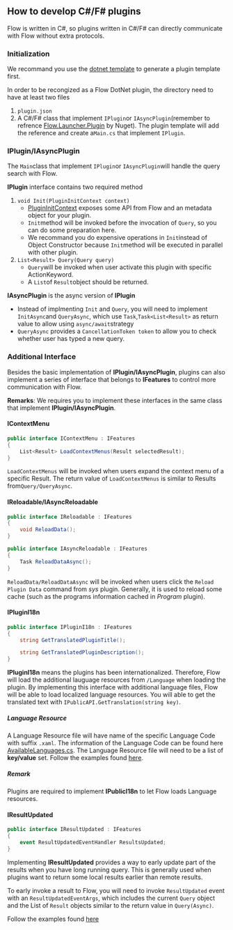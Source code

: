 ## How to develop C#/F# plugins

Flow is written in C#, so plugins written in C#/F# can directly communicate with Flow without extra protocols.

### Initialization

We recommand you use the [dotnet template](https://github.com/Flow-Launcher/dotnet-template) to generate a plugin template first.

In order to be recongized as a Flow DotNet plugin, the directory need to have at least two files
1. `plugin.json`
2. A C#/F# class that implement `IPlugin`or `IAsyncPlugin`(remember to refrence [Flow.Launcher.Plugin](https://www.nuget.org/packages/Flow.Launcher.Plugin/) by Nuget). The plugin template will add the reference and create  a`Main.cs` that implement `IPlugin`.

### IPlugin/IAsyncPlugin

The `Main`class that implement `IPlugin`or `IAsyncPlugin`will handle the query search with Flow.

**IPlugin** interface contains two required method
1. `void Init(PluginInitContext context)`
    - [PluginInitContext](https://github.com/Flow-Launcher/Flow.Launcher/blob/master/Flow.Launcher.Plugin/PluginInitContext.cs) exposes some API from Flow and an metadata object for your plugin. 
    - `Init`method will be invoked before the invocation of `Query`, so you can do some preparation here. 
    - We recommand you do expensive operations in `Init`instead of Object Constructor because `Init`method will be executed in parallel with other plugin.
2. `List<Result> Query(Query query)`
    - `Query`will be invoked when user activate this plugin with specific ActionKeyword.
    - A `List`of `Result`object should be returned.
 
 **IAsyncPlugin** is the async version of **IPlugin**
 - Instead of implmenting `Init` and `Query`, you will need to implement `InitAsync`and `QueryAsync`, which use `Task`,`Task<List<Result>` as return value to allow  using `async/await`strategy
 - `QueryAsync` provides a `CancellationToken token` to allow you to check whether user has typed a new query.
 
### Additional Interface

Besides the basic implementation of **IPlugin/IAsyncPlugin**, plugins can also implement a series of interface that belongs to **IFeatures** to control more communication with Flow. 

**Remarks**: We requires you to implement these interfaces in the same class that implement **IPlugin/IAsyncPlugin**.

#### IContextMenu

```csharp
public interface IContextMenu : IFeatures
{
    List<Result> LoadContextMenus(Result selectedResult);
}
```

`LoadContextMenus` will be invoked when users expand the context menu of a specific Result. 
The return value of `LoadContextMenus` is similar to Results from`Query/QueryAsync`.

#### IReloadable/IAsyncReloadable

```csharp
public interface IReloadable : IFeatures
{
    void ReloadData();
}

public interface IAsyncReloadable : IFeatures
{
    Task ReloadDataAsync();
}
```

`ReloadData/ReloadDataAsync` will be invoked when users click the `Reload Plugin Data` command from _sys_ plugin. Generally, it is used to reload some cache (such as the programs information cached in _Program_ plugin).

#### IPluginI18n

```csharp
public interface IPluginI18n : IFeatures
{
    string GetTranslatedPluginTitle();

    string GetTranslatedPluginDescription();
}
```

**IPluginI18n** means the plugins has been internationalized. Therefore, Flow will load the additional lauguage resources from `/Language` when loading the plugin.
By implementing this interface with additional language files, Flow will be able to load localized language resources. You will able to get the translated text with `IPublicAPI.GetTranslation(string key)`.

##### Language Resource

A Language Resource file will have name of the specific Language Code with suffix `.xaml`. The information of the Language Code can be found here [AvailableLanguages.cs](https://github.com/Flow-Launcher/Flow.Launcher/blob/dev/Flow.Launcher.Core/Resource/AvailableLanguages.cs).
The Language Resource file will need to be a list of **key/value** set. Follow the examples found [here](https://github.com/Flow-Launcher/Flow.Launcher/blob/dev/Flow.Launcher/Languages/en.xaml).

##### Remark

Plugins are required to implement **IPublicI18n** to let Flow loads Language resources.

#### IResultUpdated

```csharp
public interface IResultUpdated : IFeatures
{
    event ResultUpdatedEventHandler ResultsUpdated;
}
```

Implementing **IResultUpdated** provides a way to early update part of the results when you have long running query. This is generally used when plugins want to return some local results earlier than remote results.

To early invoke a result to Flow, you will need to invoke `ResultUpdated` event with an `ResultUpdatedEventArgs`, which includes the current `Query` object and the List of `Result` objects similar to the return value in `Query(Async)`.

Follow the examples found [here](https://github.com/Flow-Launcher/plugin-samples/tree/master/HelloWorldCSharp) 
